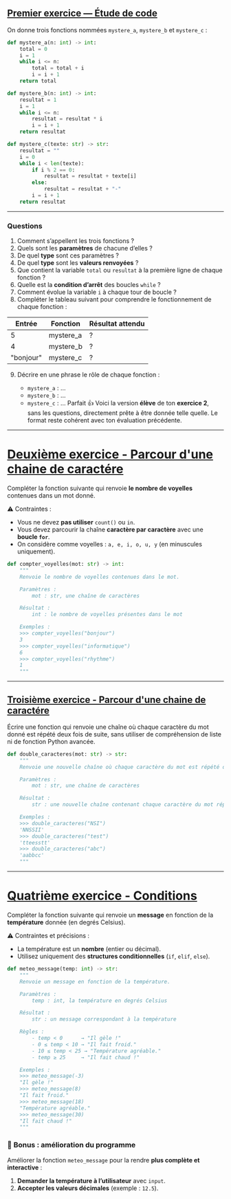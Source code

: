 ## <u>Premier exercice — Étude de code</u>

On donne trois fonctions nommées `mystere_a`, `mystere_b` et `mystere_c` :

```python
def mystere_a(n: int) -> int:
    total = 0
    i = 1
    while i <= n:
        total = total + i
        i = i + 1
    return total

def mystere_b(n: int) -> int:
    resultat = 1
    i = 1
    while i <= n:
        resultat = resultat * i
        i = i + 1
    return resultat

def mystere_c(texte: str) -> str:
    resultat = ""
    i = 0
    while i < len(texte):
        if i % 2 == 0:
            resultat = resultat + texte[i]
        else:
            resultat = resultat + "-"
        i = i + 1
    return resultat
```

---

### Questions

1. Comment s’appellent les trois fonctions ?
2. Quels sont les **paramètres** de chacune d’elles ?
3. De quel **type** sont ces paramètres ?
4. De quel **type** sont les **valeurs renvoyées** ?
5. Que contient la variable `total` ou `resultat` à la première ligne de chaque fonction ?
6. Quelle est la **condition d’arrêt** des boucles `while` ?
7. Comment évolue la variable `i` à chaque tour de boucle ?
8. Compléter le tableau suivant pour comprendre le fonctionnement de chaque fonction :

| Entrée    | Fonction  | Résultat attendu |
| --------- | --------- | ---------------- |
| 5         | mystere_a | ?                |
| 4         | mystere_b | ?                |
| "bonjour" | mystere_c | ?                | 

9. Décrire en une phrase le rôle de chaque fonction :

   * `mystere_a` : …
   * `mystere_b` : …
   * `mystere_c` : …
Parfait 👍 Voici la version **élève** de ton **exercice 2**, sans les questions, directement prête à être donnée telle quelle.
Le format reste cohérent avec ton évaluation précédente.

---

# <u>Deuxième exercice - Parcour d'une chaine de caractére</u>

Compléter la fonction suivante qui renvoie **le nombre de voyelles** contenues dans un mot donné.

⚠️ Contraintes :

* Vous ne devez **pas utiliser** `count()` ou `in`.
* Vous devez parcourir la chaîne **caractère par caractère** avec une **boucle `for`**.
* On considère comme voyelles : `a, e, i, o, u, y` (en minuscules uniquement).

```python
def compter_voyelles(mot: str) -> int:
    """
    Renvoie le nombre de voyelles contenues dans le mot.

    Paramètres :
        mot : str, une chaîne de caractères

    Résultat :
        int : le nombre de voyelles présentes dans le mot

    Exemples :
    >>> compter_voyelles("bonjour")
    3
    >>> compter_voyelles("informatique")
    6
    >>> compter_voyelles("rhythme")
    1
    """
```

---

## <u>Troisième exercice - Parcour d'une chaine de caractére</u>

Écrire une fonction qui renvoie une chaîne où chaque caractère du mot donné est répété deux fois de suite, sans utiliser de compréhension de liste ni de fonction Python avancée.

```python
def double_caracteres(mot: str) -> str:
    """
    Renvoie une nouvelle chaîne où chaque caractère du mot est répété deux fois.

    Paramètres :
        mot : str, une chaîne de caractères

    Résultat :
        str : une nouvelle chaîne contenant chaque caractère du mot répété deux fois

    Exemples :
    >>> double_caracteres("NSI")
    'NNSSII'
    >>> double_caracteres("test")
    'tteesstt'
    >>> double_caracteres("abc")
    'aabbcc'
    """
```

---

# <u>Quatrième exercice - Conditions</u>

Compléter la fonction suivante qui renvoie un **message** en fonction de la **température** donnée (en degrés Celsius).

⚠️ Contraintes et précisions :

* La température est un **nombre** (entier ou décimal).
* Utilisez uniquement des **structures conditionnelles** (`if`, `elif`, `else`).

```python
def meteo_message(temp: int) -> str:
    """
    Renvoie un message en fonction de la température.

    Paramètres :
        temp : int, la température en degrés Celsius

    Résultat :
        str : un message correspondant à la température

    Règles :
        - temp < 0      → "Il gèle !"
        - 0 ≤ temp < 10 → "Il fait froid."
        - 10 ≤ temp < 25 → "Température agréable."
        - temp ≥ 25     → "Il fait chaud !"

    Exemples :
    >>> meteo_message(-3)
    "Il gèle !"
    >>> meteo_message(8)
    "Il fait froid."
    >>> meteo_message(18)
    "Température agréable."
    >>> meteo_message(30)
    "Il fait chaud !"
    """
```

### 🌟 **Bonus : amélioration du programme**

Améliorer la fonction `meteo_message` pour la rendre **plus complète et interactive** :

1. **Demander la température à l’utilisateur** avec `input`.
2. **Accepter les valeurs décimales** (exemple : `12.5`).
